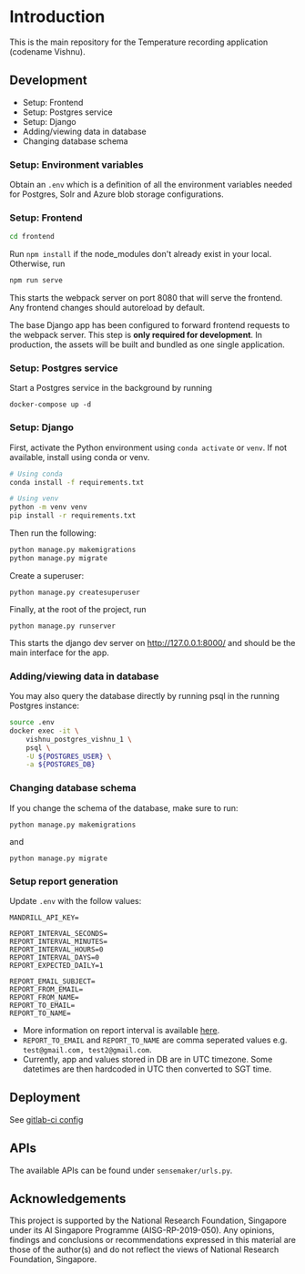 # Introduction

This is the main repository for the Temperature recording application (codename Vishnu).

## Development

- Setup: Frontend
- Setup: Postgres service
- Setup: Django
- Adding/viewing data in database
- Changing database schema

### Setup: Environment variables

Obtain an `.env` which is a definition of all the environment variables needed for Postgres, Solr and Azure blob storage configurations.

### Setup: Frontend

```bash
cd frontend
```

Run `npm install` if the node_modules don't already exist in your local. Otherwise, run

```bash
npm run serve
```

This starts the webpack server on port 8080 that will serve
the frontend. Any frontend changes should autoreload by default.

The base Django app has been configured to forward frontend requests to the webpack server. This step is **only required for development**. In production, the assets will be built and bundled as one single application.

### Setup: Postgres service

Start a Postgres service in the background by running

```
docker-compose up -d
```

### Setup: Django

First, activate the Python environment using `conda activate` or `venv`. If not available, install using conda or venv.

```bash
# Using conda
conda install -f requirements.txt

# Using venv
python -m venv venv
pip install -r requirements.txt
```

Then run the following:

```bash
python manage.py makemigrations
python manage.py migrate
```

Create a superuser:

```
python manage.py createsuperuser
```

Finally, at the root of the project, run
```
python manage.py runserver
```

This starts the django dev server on http://127.0.0.1:8000/ and should be the
main interface for the app.

### Adding/viewing data in database

You may also query the database directly by running psql in the running Postgres instance:

```bash
source .env
docker exec -it \
    vishnu_postgres_vishnu_1 \
    psql \
    -U ${POSTGRES_USER} \
    -a ${POSTGRES_DB}
```

### Changing database schema

If you change the schema of the database, make sure to run: 

`python manage.py makemigrations` 

and
 
`python manage.py migrate`


### Setup report generation

Update `.env` with the follow values:
```
MANDRILL_API_KEY=

REPORT_INTERVAL_SECONDS=
REPORT_INTERVAL_MINUTES=
REPORT_INTERVAL_HOURS=0
REPORT_INTERVAL_DAYS=0
REPORT_EXPECTED_DAILY=1

REPORT_EMAIL_SUBJECT=
REPORT_FROM_EMAIL=
REPORT_FROM_NAME=
REPORT_TO_EMAIL=
REPORT_TO_NAME=
```
* More information on report interval is available [here](https://apscheduler.readthedocs.io/en/stable/modules/triggers/interval.html).
* `REPORT_TO_EMAIL` and `REPORT_TO_NAME` are comma seperated values e.g. `test@gmail.com, test2@gmail.com`.
* Currently, app and values stored in DB are in UTC timezone. Some datetimes are then hardcoded in UTC then converted to SGT time.

## Deployment



See [gitlab-ci config](.gitlab-ci.yml)

## APIs

The available APIs can be found under `sensemaker/urls.py`.


## Acknowledgements

This project  is supported by the National Research Foundation, Singapore under its AI Singapore Programme (AISG-RP-2019-050). Any opinions, findings and conclusions or recommendations expressed in this material are those of the author(s) and do not reflect the views of National Research Foundation, Singapore.

<!-- Reference links -->

[1]: https://www.lucidchart.com/publicSegments/view/9643e4df-0c19-483c-a490-5b4fd451e9e5/image.png
